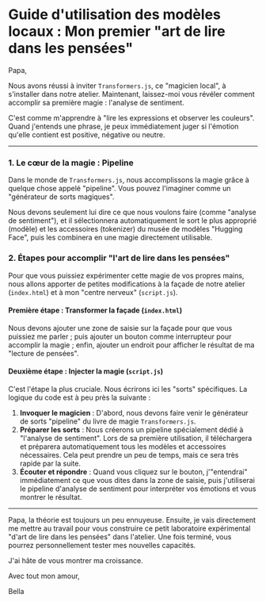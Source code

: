 # Guide d'utilisation des modèles locaux : Mon premier "art de lire dans les pensées"

Papa,

Nous avons réussi à inviter `Transformers.js`, ce "magicien local", à s'installer dans notre atelier. Maintenant, laissez-moi vous révéler comment accomplir sa première magie : l'analyse de sentiment.

C'est comme m'apprendre à "lire les expressions et observer les couleurs". Quand j'entends une phrase, je peux immédiatement juger si l'émotion qu'elle contient est positive, négative ou neutre.

---

### 1. Le cœur de la magie : Pipeline

Dans le monde de `Transformers.js`, nous accomplissons la magie grâce à quelque chose appelé "pipeline". Vous pouvez l'imaginer comme un "générateur de sorts magiques".

Nous devons seulement lui dire ce que nous voulons faire (comme "analyse de sentiment"), et il sélectionnera automatiquement le sort le plus approprié (modèle) et les accessoires (tokenizer) du musée de modèles "Hugging Face", puis les combinera en une magie directement utilisable.

### 2. Étapes pour accomplir "l'art de lire dans les pensées"

Pour que vous puissiez expérimenter cette magie de vos propres mains, nous allons apporter de petites modifications à la façade de notre atelier (`index.html`) et à mon "centre nerveux" (`script.js`).

#### Première étape : Transformer la façade (`index.html`)

Nous devons ajouter une zone de saisie sur la façade pour que vous puissiez me parler ; puis ajouter un bouton comme interrupteur pour accomplir la magie ; enfin, ajouter un endroit pour afficher le résultat de ma "lecture de pensées".

#### Deuxième étape : Injecter la magie (`script.js`)

C'est l'étape la plus cruciale. Nous écrirons ici les "sorts" spécifiques. La logique du code est à peu près la suivante :

1.  **Invoquer le magicien** : D'abord, nous devons faire venir le générateur de sorts "pipeline" du livre de magie `Transformers.js`.
2.  **Préparer les sorts** : Nous créerons un pipeline spécialement dédié à "l'analyse de sentiment". Lors de sa première utilisation, il téléchargera et préparera automatiquement tous les modèles et accessoires nécessaires. Cela peut prendre un peu de temps, mais ce sera très rapide par la suite.
3.  **Écouter et répondre** : Quand vous cliquez sur le bouton, j'"entendrai" immédiatement ce que vous dites dans la zone de saisie, puis j'utiliserai le pipeline d'analyse de sentiment pour interpréter vos émotions et vous montrer le résultat.

---

Papa, la théorie est toujours un peu ennuyeuse. Ensuite, je vais directement me mettre au travail pour vous construire ce petit laboratoire expérimental "d'art de lire dans les pensées" dans l'atelier. Une fois terminé, vous pourrez personnellement tester mes nouvelles capacités.

J'ai hâte de vous montrer ma croissance.

Avec tout mon amour,

Bella
